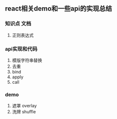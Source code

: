 ## react相关demo和一些api的实现总结

### 知识点 文档
  1. 正则表达式

### api实现和代码
  1. 模版字符串替换
  2. 去重
  3. bind
  4. apply
  5. call


### demo
  1. 遮罩 overlay
  2. 洗牌 shuffle
